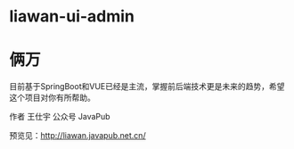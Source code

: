 # liawan-ui-admin

# 俩万

目前基于SpringBoot和VUE已经是主流，掌握前后端技术更是未来的趋势，希望这个项目对你有所帮助。


作者 王仕宇 公众号 JavaPub

预览见：<http://liawan.javapub.net.cn/>


